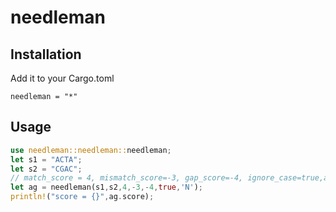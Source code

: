 # needleman

## Installation

Add it to your Cargo.toml
```
needleman = "*"
```

## Usage

```Rust
use needleman::needleman::needleman;
let s1 = "ACTA";
let s2 = "CGAC";
// match_score = 4, mismatch_score=-3, gap_score=-4, ignore_case=true,anychar='N'
let ag = needleman(s1,s2,4,-3,-4,true,'N');
println!("score = {}",ag.score);
```


